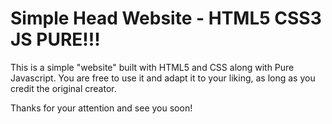# Simple Head Website - HTML5 CSS3 JS PURE!!!

This is a simple "website" built with HTML5 and CSS along with Pure Javascript. You are free to use it and adapt it to your liking, as long as you credit the original creator.

Thanks for your attention and see you soon!